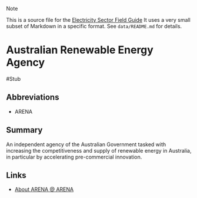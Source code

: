 > [!NOTE] 
> This is a source file for the [Electricity Sector Field Guide](https://grahamlea.github.io/Electricity-Sector-Field-Guide/)
> It uses a very small subset of Markdown in a specific format.
> See `data/README.md` for details.

# Australian Renewable Energy Agency
#Stub

## Abbreviations
- ARENA


## Summary

An independent agency of the Australian Government tasked with increasing the competitiveness and
supply of renewable energy in Australia, in particular by accelerating pre-commercial innovation.


## Links
- [About ARENA @ ARENA](https://arena.gov.au/about/)

